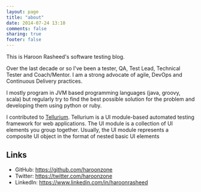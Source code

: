 ```yaml
---
layout: page
title: "about"
date: 2014-07-24 13:10
comments: false
sharing: true
footer: false
---
```


This is Haroon Rasheed's software testing blog.

Over the last decade or so I've been a tester, QA, Test Lead, Technical Tester and Coach/Mentor. I am a strong advocate of agile, DevOps and Continuous Delivery practices.

I mostly program in JVM based programming languages (java, groovy, scala) but regularly try to find the best possible solution for the problem and developing them using python or ruby.

I contributed to [Tellurium](https://code.google.com/p/aost/). Tellurium is a UI module-based automated testing framework for web applications. The UI module is a collection of UI elements you group together. Usually, the UI module represents a composite UI object in the format of nested basic UI elements

Links
-----

* GitHub: https://github.com/haroonzone
* Twitter: https://twitter.com/haroonzone
* LinkedIn: https://www.linkedin.com/in/haroonrasheed